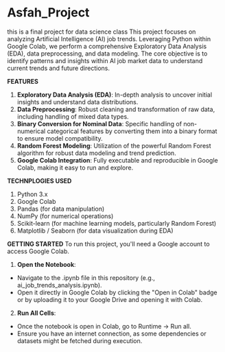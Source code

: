 # Asfah_Project
this is a final project for data science class 
This project focuses on analyzing Artificial Intelligence (AI) job trends. Leveraging Python within Google Colab, we perform a comprehensive Exploratory Data Analysis (EDA), data preprocessing, and data modeling. The core objective is to identify patterns and insights within AI job market data to understand current trends and future directions.

**FEATURES**
1. **Exploratory Data Analysis (EDA)**: In-depth analysis to uncover initial insights and understand data distributions.
2. **Data Preprocessing**: Robust cleaning and transformation of raw data, including handling of mixed data types.
3. **Binary Conversion for Nominal Data**: Specific handling of non-numerical categorical features by converting them into a binary format to ensure model compatibility.
4. **Random Forest Modeling**: Utilization of the powerful Random Forest algorithm for robust data modeling and trend prediction.
5. **Google Colab Integration**: Fully executable and reproducible in Google Colab, making it easy to run and explore.

**TECHNPLOGIES USED**
1. Python 3.x
2. Google Colab
3. Pandas (for data manipulation)
4. NumPy (for numerical operations)
5. Scikit-learn (for machine learning models, particularly Random Forest)
6. Matplotlib / Seaborn (for data visualization during EDA)

**GETTING STARTED**
To run this project, you'll need a Google account to access Google Colab.
1. **Open the Notebook**:
- Navigate to the .ipynb file in this repository (e.g., ai_job_trends_analysis.ipynb).
- Open it directly in Google Colab by clicking the "Open in Colab" badge or by uploading it to your Google Drive and opening it with Colab.
2. **Run All Cells**:
- Once the notebook is open in Colab, go to Runtime -> Run all.
- Ensure you have an internet connection, as some dependencies or datasets might be fetched during execution.
